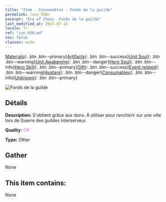 ```yaml
---
title: "Item - Consumables - Fonds de la guilde"
permalink: /con_930/
excerpt: "Era of Chaos  Fonds de la guilde"
last_modified_at: 2021-07-14
locale: fr
ref: "con_930.md"
toc: false
classes: wide
---
```

 [Materials](/ItemsFR/){: .btn .btn--primary}[Artifacts](/ItemsFR/Artifacts/){: .btn .btn--success}[Unit Soul](/ItemsFR/UnitSoul/){: .btn .btn--warning}[Unit Awakening](/ItemsFR/UnitAwakening/){: .btn .btn--danger}[Hero Soul](/ItemsFR/HeroSoul/){: .btn .btn--info}[Hero Skill](/ItemsFR/HeroSkill/){: .btn .btn--primary}[Gift](/ItemsFR/Gift/){: .btn .btn--success}[Event related](/ItemsFR/Events/){: .btn .btn--warning}[Avatars](/ItemsFR/Avatars/){: .btn .btn--danger}[Consumables](/ItemsFR/Consumables/){: .btn .btn--info}[Unknown](/ItemsFR/Unknown/){: .btn .btn--primary}

 ![Fonds de la guilde](/images/t/i_40018.png)

## Détails
 **Description:** S'obtient grâce aux dons. À utiliser pour renchérir sur une ville lors de Guerre des guildes interserveur.

 **Quality:** <span style="color: #DA70D6">OK</span>

 **Type:** Other

## Gather

  None

## This item contains:

  None

